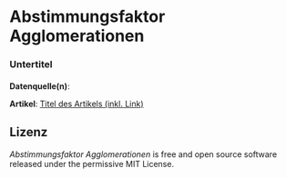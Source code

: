 # Abstimmungsfaktor Agglomerationen

### Untertitel

<!---
optional folgendermassen Bild einfügen:
![Trump Hate](dt.png)
Source: [Gage Skidmore](https://www.flickr.com/photos/gageskidmore/32758233090)>)
--->



#### 
**Datenquelle(n)**: 

**Artikel**: [Titel des Artikels (inkl. Link)](https://www.google.ch)




## Lizenz

*Abstimmungsfaktor Agglomerationen* is free and open source software released under the permissive MIT License.

